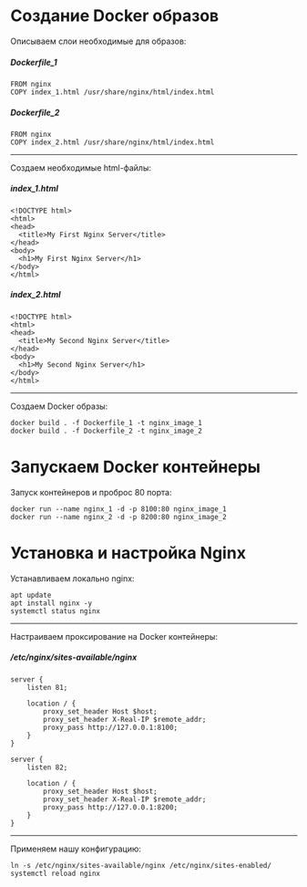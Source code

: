 # Создание Docker образов

Описываем слои необходимые для образов:
##### Dockerfile_1
```
FROM nginx
COPY index_1.html /usr/share/nginx/html/index.html
```
##### Dockerfile_2
```
FROM nginx
COPY index_2.html /usr/share/nginx/html/index.html
```

---

Создаем необходимые html-файлы:
##### index_1.html
```
<!DOCTYPE html>
<html>
<head>
  <title>My First Nginx Server</title>
</head>
<body>
  <h1>My First Nginx Server</h1>
</body>
</html>
```
##### index_2.html
```
<!DOCTYPE html>
<html>
<head>
  <title>My Second Nginx Server</title>
</head>
<body>
  <h1>My Second Nginx Server</h1>
</body>
</html>
```

---

Создаем Docker образы:
```
docker build . -f Dockerfile_1 -t nginx_image_1
docker build . -f Dockerfile_2 -t nginx_image_2
```

# Запускаем Docker контейнеры

Запуск контейнеров и проброс 80 порта:
```
docker run --name nginx_1 -d -p 8100:80 nginx_image_1
docker run --name nginx_2 -d -p 8200:80 nginx_image_2
```

# Установка и настройка Nginx

Устанавливаем локально nginx:
```
apt update
apt install nginx -y
systemctl status nginx
```

---

Настраиваем проксирование на Docker контейнеры:
##### /etc/nginx/sites-available/nginx
```
server {
    listen 81;

    location / {
        proxy_set_header Host $host;
        proxy_set_header X-Real-IP $remote_addr;
        proxy_pass http://127.0.0.1:8100;
    }
}

server {
    listen 82;

    location / {
        proxy_set_header Host $host;
        proxy_set_header X-Real-IP $remote_addr;
        proxy_pass http://127.0.0.1:8200;
    }
}
```

---

Применяем нашу конфигурацию:
```
ln -s /etc/nginx/sites-available/nginx /etc/nginx/sites-enabled/
systemctl reload nginx
```
